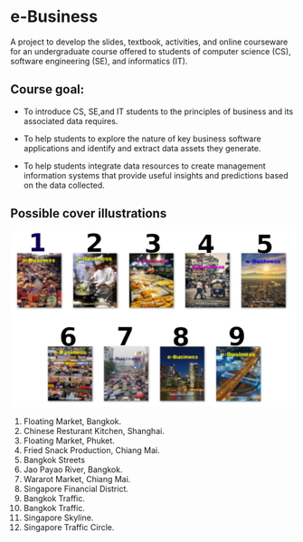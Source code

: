 # e-Business
A project to develop the slides, textbook, activities, and online courseware for an undergraduate course offered to students of computer science (CS), software engineering (SE), and informatics (IT).

## Course goal:

* To introduce CS, SE,and IT students to the principles of business and its associated data requires.

* To help students to explore the nature of key business software applications and identify and extract data assets they generate.

* To help students integrate data resources to create management information systems that provide useful insights and predictions based on the data collected.


## Possible cover illustrations

![Cover designs](cover/choices.png)

1. Floating Market, Bangkok.
2. Chinese Resturant Kitchen, Shanghai.
3. Floating Market, Phuket.
4. Fried Snack Production, Chiang Mai.
5. Bangkok Streets
6. Jao Payao River, Bangkok.
7. Wararot Market, Chiang Mai.
8. Singapore Financial District.
9. Bangkok Traffic.
10. Bangkok Traffic.
11. Singapore Skyline.
12. Singapore Traffic Circle.


